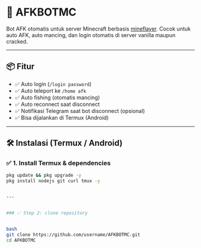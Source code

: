 # 🤖 AFKBOTMC

Bot AFK otomatis untuk server Minecraft berbasis [mineflayer](https://github.com/PrismarineJS/mineflayer). Cocok untuk auto AFK, auto mancing, dan login otomatis di server vanilla maupun cracked.

---

## 📦 Fitur

- ✅ Auto login (`/login password`)
- ✅ Auto teleport ke `/home afk`
- ✅ Auto fishing (otomatis mancing)
- ✅ Auto reconnect saat disconnect
- ✅ Notifikasi Telegram saat bot disconnect (opsional)
- ✅ Bisa dijalankan di Termux (Android)

---

## 🛠️ Instalasi (Termux / Android)

### ✅ 1. Install Termux & dependencies

```bash
pkg update && pkg upgrade -y
pkg install nodejs git curl tmux -y


---


### ✅ Step 2: clone repository


bash
git clone https://github.com/username/AFKBOTMC.git
cd AFKBOTMC
